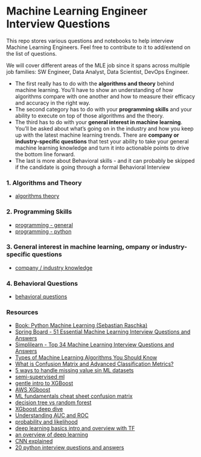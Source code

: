 # Machine Learning Engineer Interview Questions

This repo stores various questions and notebooks to help interview Machine Learning Engineers.
Feel free to contribute to it to add/extend on the list of questions.

We will cover different areas of the MLE job since it spans across multiple job families: SW Engineer, Data Analyst, Data Scientist, DevOps Engineer.
- The first really has to do with the **algorithms and theory** behind machine learning. You’ll have to show an understanding of how algorithms compare with one another and how to measure their efficacy and accuracy in the right way.
- The second category has to do with your **programming skills** and your ability to execute on top of those algorithms and the theory.
- The third has to do with your **general interest in machine learning**. You’ll be asked about what’s going on in the industry and how you keep up with the latest machine learning trends. There are **company or industry-specific questions** that test your ability to take your general machine learning knowledge and turn it into actionable points to drive the bottom line forward.
- The last is more about Behavioral skills - and it can probably be skipped if the candidate is going through a formal Behavioral Interview

### 1. Algorithms and Theory
- [algorithms theory](questions/algorithms-theory.md)

### 2. Programming Skills
- [programming - general](questions/programming.md)
- [programming - python](questions/python-programming.md)


### 3. General interest in machine learning, ompany or industry-specific questions
- [company / industry knowledge](questions/company-industry-knowledge.md)

### 4. Behavioral Questions
- [behavioral questions](questions/general-behavioral.md)

### Resources
 - [Book: Python Machine Learning (Sebastian Raschka)](https://www.amazon.com/Python-Machine-Learning-Sebastian-Raschka-ebook/dp/B00YSILNL0)
 - [Spring Board - 51 Essential Machine Learning Interview Questions and Answers](https://www.springboard.com/blog/machine-learning-interview-questions/)
 - [Simplilearn - Top 34 Machine Learning Interview Questions and Answers](https://www.simplilearn.com/tutorials/machine-learning-tutorial/machine-learning-interview-questions)
 - [Types of Machine Learning Algorithms You Should Know](https://towardsdatascience.com/types-of-machine-learning-algorithms-you-should-know-953a08248861)
 - [What is Confusion Matrix and Advanced Classification Metrics?](https://manisha-sirsat.blogspot.com/2019/04/confusion-matrix.html)
 - [5 ways to handle missing value sin ML datasets](https://analyticsindiamag.com/5-ways-handle-missing-values-machine-learning-datasets/)
 - [semi-supervised ml](https://bdtechtalks.com/2021/01/04/semi-supervised-machine-learning/)
 - [gentle intro to XGBoost](https://machinelearningmastery.com/gentle-introduction-xgboost-applied-machine-learning/)
 - [AWS XGboost](https://docs.aws.amazon.com/sagemaker/latest/dg/xgboost.html)
 - [ML fundamentals cheat sheet confusion matrix](https://shandou.medium.com/ml-fundamentals-cheat-sheet-confusion-matrix-accuracy-precision-recall-sensitivity-205a9f3d3010)
 - [decision tree vs random forest](https://www.analyticsvidhya.com/blog/2020/05/decision-tree-vs-random-forest-algorithm/)
 - [XGboost deep dive](https://medium.com/sfu-cspmp/xgboost-a-deep-dive-into-boosting-f06c9c41349)
 - [Understanding AUC and ROC](https://towardsdatascience.com/understanding-auc-roc-curve-68b2303cc9c5)
 - [probability and likelihood](https://ruccs.rutgers.edu/images/personal-charles-r-gallistel/publications/2015-APS-Bayes-for-Beginners-1-Probability-and-Likelihood---Association-for-Psychological-Science.pdf)
 - [deep learning basics intro and overview with TF](https://medium.com/tensorflow/mit-deep-learning-basics-introduction-and-overview-with-tensorflow-355bcd26baf0)
 - [an overview of deep learning](https://lilianweng.github.io/lil-log/2017/06/21/an-overview-of-deep-learning.html)
 - [CNN explained](https://towardsdatascience.com/convolutional-neural-networks-explained-9cc5188c4939#:~:text=A%20Convolutional%20Neural%20Network%2C%20also,topology%2C%20such%20as%20an%20image.&text=Each%20neuron%20works%20in%20its,cover%20the%20entire%20visual%20field.)
 - [20 python interview questions and answers](https://www.springboard.com/blog/data-science/python-interview-questions/)
